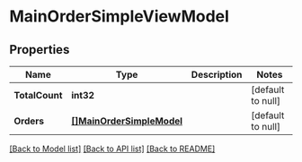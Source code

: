 # MainOrderSimpleViewModel

## Properties
Name | Type | Description | Notes
------------ | ------------- | ------------- | -------------
**TotalCount** | **int32** |  | [default to null]
**Orders** | [**[]MainOrderSimpleModel**](MainOrderSimpleModel.md) |  | [default to null]

[[Back to Model list]](../README.md#documentation-for-models) [[Back to API list]](../README.md#documentation-for-api-endpoints) [[Back to README]](../README.md)


